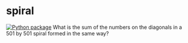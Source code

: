 # spiral
[![Python package](https://github.com/ginnettia/spiral/actions/workflows/pytest.yml/badge.svg)](https://github.com/ginnettia/spiral/actions/workflows/pytest.yml)
What is the sum of the numbers on the diagonals in a 501 by 501 spiral formed in the same way?
